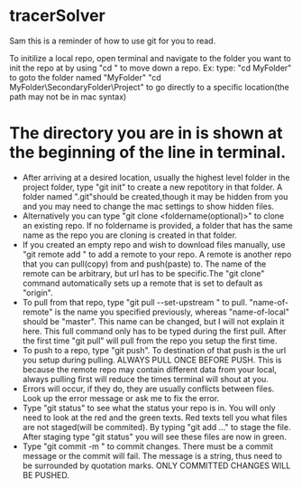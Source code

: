 # tracerSolver

Sam this is a reminder of how to use git for you to read. 

To initilize a local repo, open terminal and navigate to the folder you want to init the repo at by using "cd <path>" to move down a repo.
  Ex: 
  type: "cd MyFolder" to goto the folder named "MyFolder"
        "cd MyFolder\SecondaryFolder\Project" to go directly to a specific location(the path may not be in mac syntax)
        
The directory you are in is shown at the beginning of the line in terminal.
======================================================================================================================
* After arriving at a desired location, usually the highest level folder in the project folder, type "git init" to create a new repotitory 
in that folder. A folder named ".git"should be created,though it may be hidden from you and you may need to change the mac settings to 
show hidden files.
* Alternatively you can type "git clone <url> <foldername(optional)>" to clone an existing repo. If no foldername is provided, a folder 
that has the same name as the repo you are cloning is created in that folder.
* If you created an empty repo and wish to download files manually, use "git remote add <name> <url>" to add a remote to your repo. A remote
is another repo that you can pull(copy) from and push(paste) to. The name of the remote can be arbitrary, but url has to be specific.The 
"git clone" command automatically sets up a remote that is set to default as "origin".
* To pull from that repo, type "git pull --set-upstream <name-of-remote> <name-of-local>" to pull. "name-of-remote" is the name you specified
previously, whereas "name-of-local" should be "master". This name can be changed, but I will not explain it here. This full command only 
has to be typed during the first pull. After the first time "git pull" will pull from the repo you setup the first time. 
* To push to a repo, type "git push". To destination of that push is the url you setup during pulling. ALWAYS PULL ONCE BEFORE PUSH. This is 
because the remote repo may contain different data from your local, always pulling first will reduce the times terminal will shout at you.
* Errors will occur, if they do, they are usually conflicts between files. Look up the error message or ask me to fix the error.
* Type "git status" to see what the status your repo is in. You will only need to look at the red and the green texts. Red texts tell you
what files are not staged(will be commited). By typing "git add <file1> <file2> <file3> ..." to stage the file. After staging type 
"git status" you will see these files are now in green.
* Type "git commit -m <message>" to commit changes. There must be a commit message or the commit will fail. The message is a string, thus
need to be surrounded by quotation marks. ONLY COMMITTED CHANGES WILL BE PUSHED. 
